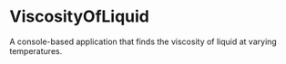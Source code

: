# ViscosityOfLiquid
A console-based application that finds the viscosity of liquid at varying temperatures.

